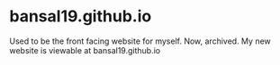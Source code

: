 # bansal19.github.io
Used to be the front facing website for myself. Now, archived. My new website is viewable at bansal19.github.io
